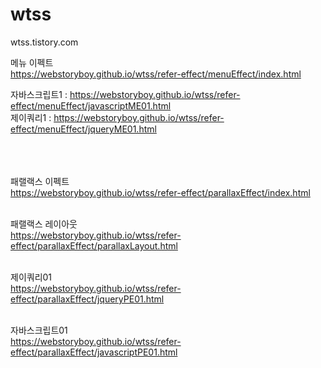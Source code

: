 # wtss
wtss.tistory.com



메뉴 이펙트 <br> 
https://webstoryboy.github.io/wtss/refer-effect/menuEffect/index.html <br>

자바스크립트1 : https://webstoryboy.github.io/wtss/refer-effect/menuEffect/javascriptME01.html<br> 
제이쿼리1 : https://webstoryboy.github.io/wtss/refer-effect/menuEffect/jqueryME01.html<br>
<br>
<br>
<br>

패랠랙스 이펙트<br> 
https://webstoryboy.github.io/wtss/refer-effect/parallaxEffect/index.html <br>

<br>패랠랙스 레이아웃 <br> 
https://webstoryboy.github.io/wtss/refer-effect/parallaxEffect/parallaxLayout.html <br>

<br>제이쿼리01 <br>
https://webstoryboy.github.io/wtss/refer-effect/parallaxEffect/jqueryPE01.html<br>

<br>자바스크립트01 <br>
https://webstoryboy.github.io/wtss/refer-effect/parallaxEffect/javascriptPE01.html<br>